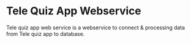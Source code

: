 # Tele Quiz App Webservice
Tele quiz app web service is a webservice to connect & processing data from Tele quiz app to database.
